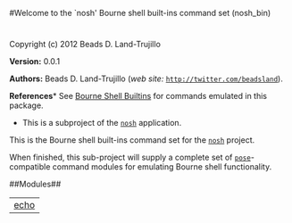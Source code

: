 

#Welcome to the `nosh' Bourne shell built-ins command set (nosh_bin)#


Copyright (c) 2012 Beads D. Land-Trujillo

__Version:__ 0.0.1

__Authors:__ Beads D. Land-Trujillo (_web site:_ [`http://twitter.com/beadsland`](http://twitter.com/beadsland)).

__References__* See [Bourne Shell Builtins](http://goo.gl/AAUaX)
for commands emulated in this package.
* This is a subproject of the
[`nosh`](http://github.com/beadsland/nosh) application.


This is the Bourne shell built-ins command set for the
[`nosh`](http://github.com/beadsland/nosh) project.
 
When finished, this sub-project will supply a complete set of
[`pose`](http://github.com/beadsland/pose)-compatible
  command modules for emulating Bourne shell functionality.

##Modules##


<table width="100%" border="0" summary="list of modules">
<tr><td><a href="http://github.com/beadsland/nosh_bin/blob/master/doc/echo.md" class="module">echo</a></td></tr></table>

